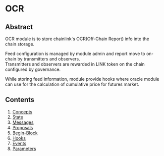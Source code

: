 # OCR

## Abstract

OCR module is to store chainlink's OCR(Off-Chain Report) info into the chain storage.

Feed configuration is managed by module admin and report move to on-chain by transmitters and observers.\
Transmitters and observers are rewarded in LINK token on the chain configured by governance.

While storing feed information, module provide hooks where oracle module can use for the calculation of cumulative price for futures market.

## Contents

1. [Concepts](01_concepts.md)
2. [State](02_state.md)
3. [Messages](03_messages.md)
4. [Proposals](04_proposals.md)
5. [Begin-Block](05_begin_block.md)
6. [Hooks](06_hooks.md)
7. [Events](07_events.md)
8. [Parameters](08_params.md)
